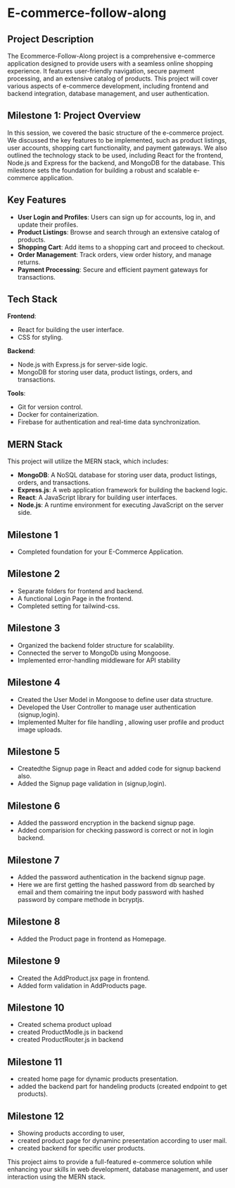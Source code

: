 # E-commerce-follow-along

## Project Description
The Ecommerce-Follow-Along project is a comprehensive e-commerce application designed to provide users with a seamless online shopping experience. It features user-friendly navigation, secure payment processing, and an extensive catalog of products. This project will cover various aspects of e-commerce development, including frontend and backend integration, database management, and user authentication.

## Milestone 1: Project Overview
In this session, we covered the basic structure of the e-commerce project. We discussed the key features to be implemented, such as product listings, user accounts, shopping cart functionality, and payment gateways. We also outlined the technology stack to be used, including React for the frontend, Node.js and Express for the backend, and MongoDB for the database. This milestone sets the foundation for building a robust and scalable e-commerce application.

## Key Features
- **User Login and Profiles**: Users can sign up for accounts, log in, and update their profiles.
- **Product Listings**: Browse and search through an extensive catalog of products.
- **Shopping Cart**: Add items to a shopping cart and proceed to checkout.
- **Order Management**: Track orders, view order history, and manage returns.
- **Payment Processing**: Secure and efficient payment gateways for transactions.

## Tech Stack
**Frontend**:
- React for building the user interface.
- CSS for styling.

**Backend**:
- Node.js with Express.js for server-side logic.
- MongoDB for storing user data, product listings, orders, and transactions.

**Tools**:
- Git for version control.
- Docker for containerization.
- Firebase for authentication and real-time data synchronization.

## MERN Stack
This project will utilize the MERN stack, which includes:
- **MongoDB**: A NoSQL database for storing user data, product listings, orders, and transactions.
- **Express.js**: A web application framework for building the backend logic.
- **React**: A JavaScript library for building user interfaces.
- **Node.js**: A runtime environment for executing JavaScript on the server side.

## Milestone 1

- Completed foundation for your E-Commerce Application.


## Milestone 2

- Separate folders for frontend and backend.
- A functional Login Page in the frontend.
- Completed setting for tailwind-css.

## Milestone 3

- Organized the backend folder structure for scalability.
- Connected the server to MongoDb using Mongoose.
- Implemented error-handling middleware for API stability

## Milestone 4

- Created the User Model in Mongoose to define user data structure.
- Developed the User Controller to manage user authentication (signup,login).
- Implemented Multer for file handling , allowing user profile and product image uploads.

## Milestone 5

- Createdthe Signup page in React and added code for signup backend also.
- Added the Signup page validation in (signup,login).

## Milestone 6

- Added the password encryption in the backend signup page.
- Added comparision for checking password is correct or not in login backend.

## Milestone 7

- Added the password authentication in the backend signup page.
- Here we are first getting the hashed password from db searched by email and them comairing tne input body password with hashed password by compare methode in bcryptjs.

## Milestone 8

- Added the Product page in frontend as Homepage.

## Milestone 9

- Created the AddProduct.jsx page in frontend.
- Added form validation in AddProducts page.

## Milestone 10

- Created schema product upload
- created ProductModle.js in backend
- created ProductRouter.js in backend

## Milestone 11

- created  home page for dynamic products presentation.
- added the backend part for handeling products (created endpoint to get products).

## Milestone 12

- Showing products according to user,
- created product page for dynaminc presentation according to user mail.
- created backend for specific user products.


This project aims to provide a full-featured e-commerce solution while enhancing your skills in web development, database management, and user interaction using the MERN stack.
